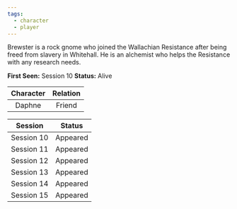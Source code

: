 ```yaml
---
tags:
  - character
  - player
---
```

Brewster is a rock gnome who joined the Wallachian Resistance after being freed from slavery in Whitehall. He is an alchemist who helps the Resistance with any research needs.

**First Seen:** Session 10
**Status:** Alive

| Character | Relation |
| :-------: | :------: |
|  Daphne   |  Friend  |

|  Session   |  Status  |
| :--------: | :------: |
| Session 10 | Appeared |
| Session 11 | Appeared |
| Session 12 | Appeared |
| Session 13 | Appeared |
| Session 14 | Appeared |
| Session 15 | Appeared |
